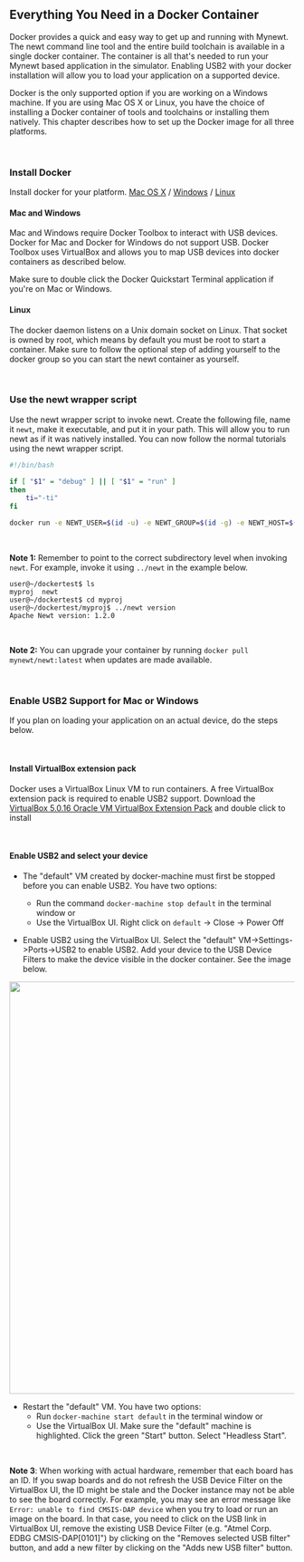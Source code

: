 ## Everything You Need in a Docker Container

Docker provides a quick and easy way to get up and running with Mynewt. The
newt command line tool and the entire build toolchain is available in a single
docker container. The container is all that's needed to run your Mynewt based
application in the simulator.  Enabling USB2 with your docker installation will
allow you to load your application on a supported device.

Docker is the only supported option if you are working on a Windows machine. If you are using Mac OS X or Linux, you have the choice of installing a Docker container of tools and toolchains or installing them natively. This chapter describes how to set up the Docker image for all three platforms.

<br>

### Install Docker
Install docker for your platform. [Mac OS X](https://www.docker.com/products/docker-toolbox) / [Windows](https://www.docker.com/products/docker-toolbox) / [Linux](https://docs.docker.com/engine/installation/linux/)

#### Mac and Windows
Mac and Windows require Docker Toolbox to interact with USB devices.  Docker
for Mac and Docker for Windows do not support USB. Docker Toolbox uses
VirtualBox and allows you to map USB devices into docker containers as
described below.

Make sure to double click the Docker Quickstart Terminal application if you're
on Mac or Windows.

#### Linux
The docker daemon listens on a Unix domain socket on Linux.  That socket is
owned by root, which means by default you must be root to start a container.
Make sure to follow the optional step of adding yourself to the docker group so
you can start the newt container as yourself.

<br>

### Use the newt wrapper script
Use the newt wrapper script to invoke newt.  Create the following file, name it
`newt`, make it executable, and put it in your path. This will allow you to run newt as if it was natively installed.  You can now follow the normal tutorials using the newt wrapper script.


```bash
#!/bin/bash

if [ "$1" = "debug" ] || [ "$1" = "run" ]
then
    ti="-ti"
fi

docker run -e NEWT_USER=$(id -u) -e NEWT_GROUP=$(id -g) -e NEWT_HOST=$(uname) $ti --rm --device=/dev/bus/usb --privileged -v $(pwd):/workspace -w /workspace mynewt/newt:latest /newt "$@"
```

<br>

**Note 1:** Remember to point to the correct subdirectory level when invoking `newt`. For example, invoke it using `../newt` in the example below.

```hl_lines="4"
user@~/dockertest$ ls
myproj	newt
user@~/dockertest$ cd myproj
user@~/dockertest/myproj$ ../newt version
Apache Newt version: 1.2.0
```

<br>

**Note 2:** You can upgrade your container by running `docker pull mynewt/newt:latest` when updates are made available.



<br>

### Enable USB2 Support for Mac or Windows

If you plan on loading your application on an actual device, do the steps below.

<br>

#### Install VirtualBox extension pack
Docker uses a VirtualBox Linux VM to run containers.  A free VirtualBox
extension pack is required to enable USB2 support.  Download the [VirtualBox
5.0.16 Oracle VM VirtualBox Extension
Pack](http://download.virtualbox.org/virtualbox/5.0.16/Oracle_VM_VirtualBox_Extension_Pack-5.0.16-105871.vbox-extpack)
and double click to install

<br>

#### Enable USB2 and select your device

* The "default" VM created by docker-machine must first be stopped before you
  can enable USB2.  You have two options:
     * Run the command `docker-machine stop default` in the terminal window or
     * Use the VirtualBox UI. Right click on `default` -> Close -> Power Off
     
* Enable USB2 using the VirtualBox UI. Select the "default"
  VM->Settings->Ports->USB2 to enable USB2.   Add your device to the USB Device
  Filters to make the device visible in the docker container.  See the image below.

<img src="../pics/virtualbox_usb.jpg" width="728px" />

* Restart the "default" VM. You have two options:
  * Run `docker-machine start default` in the terminal window or 
  * Use the VirtualBox UI. Make sure the "default" machine is highlighted. Click the green "Start" button. Select "Headless Start".
    
<br>

**Note 3**: When working with actual hardware, remember that each board has an ID. If you swap boards and do not refresh the USB Device Filter on the VirtualBox UI, the ID might be stale and the Docker instance may not be able to see the board correctly. For example, you may see an error message like `Error: unable to find CMSIS-DAP device` when you try to load or run an image on the board. In that case, you need to click on the USB link in VirtualBox UI, remove the existing USB Device Filter (e.g. "Atmel Corp. EDBG CMSIS-DAP[0101]") by clicking on the "Removes selected USB filter" button, and add a new filter by clicking on the "Adds new USB filter" button.

<br>


